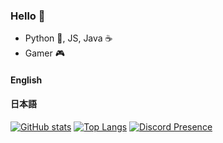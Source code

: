 ### Hello 👋
- Python 🐍, JS, Java ☕
- Gamer 🎮

#### English
#### 日本語

[![GitHub stats](https://github-readme-stats.vercel.app/api?username=Wah7&show_icons=true&theme=tokyonight)](https://github.com/anuraghazra/github-readme-stats)
[![Top Langs](https://github-readme-stats.vercel.app/api/top-langs/?username=Wah7)](https://github.com/anuraghazra/github-readme-stats)
[![Discord Presence](https://lanyard.cnrad.dev/api/728817652000096277)](https://discord.com/users/728817652000096277)
